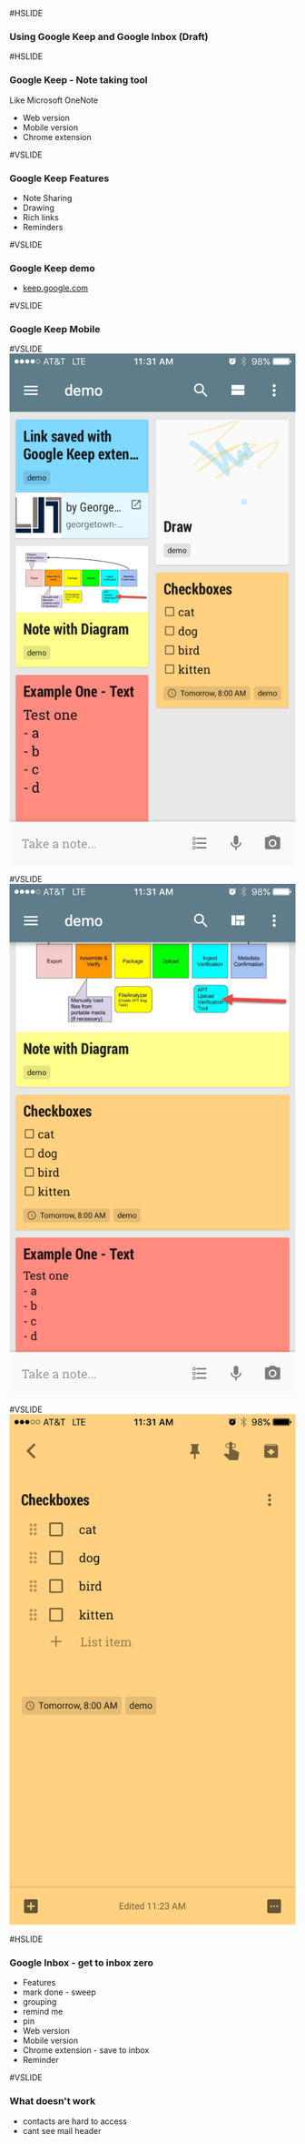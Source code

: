 #HSLIDE
### Using Google Keep and Google Inbox (Draft)

#HSLIDE
### Google Keep - Note taking tool
Like Microsoft OneNote
* Web version
* Mobile version
* Chrome extension

#VSLIDE
### Google Keep Features
* Note Sharing
* Drawing
* Rich links
* Reminders

#VSLIDE
### Google Keep demo
* <a href="http://keep.google.com" target="_blank">keep.google.com</a>

#VSLIDE
### Google Keep Mobile

#VSLIDE
![](screenshots/keep1.png)

#VSLIDE
![](screenshots/keep2.png)

#VSLIDE
![](screenshots/keep3.png)

#HSLIDE
### Google Inbox - get to inbox zero
* Features
 * mark done - sweep
 * grouping
 * remind me
 * pin
* Web version
* Mobile version
* Chrome extension - save to inbox
* Reminder

#VSLIDE
### What doesn't work
- contacts are hard to access
- cant see mail header
